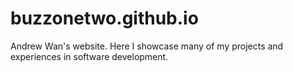# buzzonetwo.github.io

Andrew Wan's website. Here I showcase many of my projects and experiences in software development.
